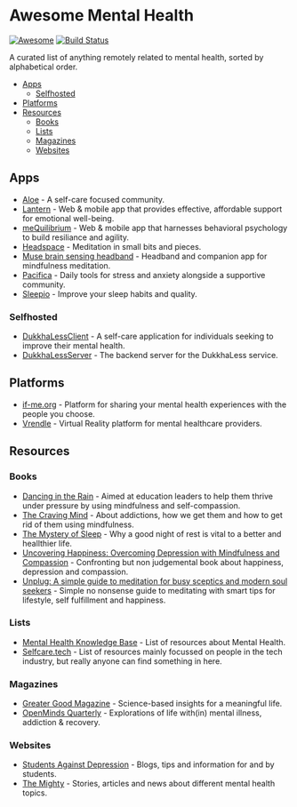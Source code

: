 # Awesome Mental Health
[![Awesome](https://cdn.rawgit.com/sindresorhus/awesome/d7305f38d29fed78fa85652e3a63e154dd8e8829/media/badge.svg)](https://github.com/sindresorhus/awesome)
[![Build Status](https://travis-ci.com/theimpossibleastronaut/awesome-mentalhealth.svg?branch=master)](https://travis-ci.com/theimpossibleastronaut/awesome-mentalhealth)

A curated list of anything remotely related to mental health, sorted by alphabetical order.

- [Apps](#apps)
    - [Selfhosted](#selfhosted)
- [Platforms](#platforms)
- [Resources](#resources)
    - [Books](#books)
    - [Lists](#lists)
    - [Magazines](#magazines)
    - [Websites](#websites)

## Apps
* [Aloe](https://aloe.club) - A self-care focused community.
* [Lantern](https://golantern.com) - Web & mobile app that provides effective, affordable support for emotional well-being.
* [meQuilibrium](http://mequilibrium.com) - Web & mobile app that harnesses behavioral psychology to build resiliance and agility.
* [Headspace](https://www.headspace.com/) - Meditation in small bits and pieces.
* [Muse brain sensing headband](http://www.choosemuse.com/) - Headband and companion app for mindfulness meditation.
* [Pacifica](https://www.thinkpacifica.com/) - Daily tools for stress and anxiety alongside a supportive community.
* [Sleepio](https://www.sleepio.com/) - Improve your sleep habits and quality.

### Selfhosted
* [DukkhaLessClient](https://github.com/DukkhaLess/DukkhaLessClient) - A self-care application for individuals seeking to improve their mental health.
* [DukkhaLessServer](https://github.com/DukkhaLess/DukkhaLessServer) - The backend server for the DukkhaLess service.

## Platforms
* [if-me.org](https://www.if-me.org/) - Platform for sharing your mental health experiences with the people you choose.
* [Vrendle](https://vrendle.com) - Virtual Reality platform for mental healthcare providers.

## Resources

### Books
* [Dancing in the Rain](https://books.google.com/books?id=v4WcDAEACAAJ) - Aimed at education leaders to help them thrive under pressure by using mindfulness and self-compassion.
* [The Craving Mind](https://books.google.com/books?id=f888DgAAQBAJ) - About addictions, how we get them and how to get rid of them using mindfulness.
* [The Mystery of Sleep](https://books.google.com/books/?id=bAQ0DgAAQBAJ) - Why a good night of rest is vital to a better and heallthier life.
* [Uncovering Happiness: Overcoming Depression with Mindfulness and Compassion](https://books.google.com/books?id=99OcDQAAQBAJ) - Confronting but non judgemental book about happiness, depression and compassion.
* [Unplug: A simple guide to meditation for busy sceptics and modern soul seekers](https://books.google.com/books?id=O1AODQAAQBAJ) - Simple no nonsense guide to meditating with smart tips for lifestyle, self fulfillment and happiness.

### Lists
* [Mental Health Knowledge Base](https://mhwkb.github.io/) - List of resources about Mental Health.
* [Selfcare.tech](http://selfcare.tech/) - List of resources mainly focussed on people in the tech industry, but really anyone can find something in here.

### Magazines
* [Greater Good Magazine](https://greatergood.berkeley.edu/) - Science-based insights for a meaningful life.
* [OpenMinds Quarterly](https://www.openmindsquarterly.com/) - Explorations of life with(in) mental illness, addiction & recovery.

### Websites
* [Students Against Depression](https://studentsagainstdepression.org/) - Blogs, tips and information for and by students.
* [The Mighty](https://themighty.com) - Stories, articles and news about different mental health topics.
